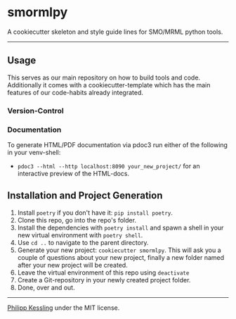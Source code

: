# smormlpy

A cookiecutter skeleton and style guide lines for SMO/MRML python tools.

---
## Usage

This serves as our main repository on how to build tools and code. Additionally it comes with a cookiecutter-template which has the main features of our code-habits already integrated.

### Version-Control

### Documentation

To generate HTML/PDF documentation via pdoc3 run either of the following in your venv-shell:

- `pdoc3 --html --http localhost:8090 your_new_project/` for an interactive preview of the HTML-docs.
## Installation and Project Generation

1. Install `poetry` if you don't have it: `pip install poetry`.
2. Clone this repo, go into the repo's folder.
3. Install the dependencies with `poetry install` and spawn a shell in your new virtual environment with `poetry shell`.
4. Use `cd ..` to navigate to the parent directory.
5. Generate your new project: `cookiecutter smormlpy`. This will ask you a couple of questions about your new project, finally a new folder named after your new project will be created.   
6. Leave the virtual environment of this repo using `deactivate`
7. Create a Git-repository in your newly created project folder.
8. Done, over and out.

---

[Philipp Kessling](mailto:p.kessling@leibniz-hbi.de) under the MIT license.
